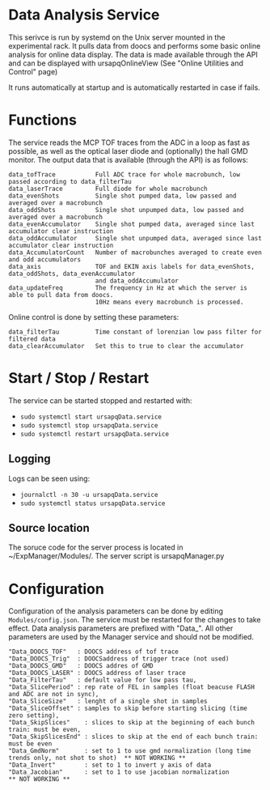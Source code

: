 Data Analysis Service
=======

This serivce is run by systemd on the Unix server mounted in the experimental rack. It pulls data from doocs and performs some basic online analysis for online data display. The data is made available through the API and can be displayed with ursapqOnlineView (See "Online Utilities and Control" page)

It runs automatically at startup and is automatically restarted in case if fails.

# Functions
The service reads the MCP TOF traces from the ADC in a loop as fast as possible, as well as the optical laser diode and (optionally) the hall GMD monitor. The output data that is available (through the API) is as follows:

``` 
data_tofTrace           Full ADC trace for whole macrobunch, low passed according to data_filterTau 
data_laserTrace         Full diode for whole macrobunch
data_evenShots          Single shot pumped data, low passed and averaged over a macrobunch
data_oddShots           Single shot unpumped data, low passed and averaged over a macrobunch
data_evenAccumulator    Single shot pumped data, averaged since last accumulator clear instruction
data_oddAccumulator     Single shot unpumped data, averaged since last accumulator clear instruction
data_AccumulatorCount   Number of macrobunches averaged to create even and odd accumulators
data_axis               TOF and EKIN axis labels for data_evenShots, data_oddShots, data_evenAccumulator 
                        and data_oddAccumulator
data_updateFreq         The frequency in Hz at which the server is able to pull data from doocs. 
                        10Hz means every macrobunch is processed.
```

Online control is done by setting these parameters:
``` 
data_filterTau          Time constant of lorenzian low pass filter for filtered data
data_clearAccumulator   Set this to true to clear the accumulator
``` 

# Start / Stop / Restart

The service can be started stopped and restarted with:
* `sudo systemctl start ursapqData.service`
* `sudo systemctl stop ursapqData.service`
* `sudo systemctl restart ursapqData.service`

## Logging
Logs can be seen using:
* `journalctl -n 30 -u ursapqData.service`
* `sudo systemctl status ursapqData.service`

## Source location
The soruce code for the server process is located in ~/ExpManager/Modules/. The server script is ursapqManager.py

# Configuration

Configuration of the analysis parameters can be done by editing `Modules/config.json`. The service must be restarted for the changes to take effect. Data analysis parameters are prefixed with "Data_". All other parameters are used by the Manager service and should not be modified.

```
"Data_DOOCS_TOF"   : DOOCS address of tof trace
"Data_DOOCS_Trig"  : DOOCSaddress of trigger trace (not used)
"Data_DOOCS_GMD"   : DOOCS addres of GMD
"Data_DOOCS_LASER" : DOOCS address of laser trace
"Data_FilterTau"   : default value for low pass tau,
"Data_SlicePeriod" : rep rate of FEL in samples (float beacuse FLASH and ADC are not in sync),
"Data_SliceSize"   : lenght of a single shot in samples
"Data_SliceOffset" : samples to skip before starting slicing (time zero setting),
"Data_SkipSlices"    : slices to skip at the beginning of each bunch train: must be even,
"Data_SkipSlicesEnd" : slices to skip at the end of each bunch train: must be even  
"Data_GmdNorm"       : set to 1 to use gmd normalization (long time trends only, not shot to shot)  ** NOT WORKING **
"Data_Invert"        : set to 1 to invert y axis of data
"Data_Jacobian"      : set to 1 to use jacobian normalization                                       ** NOT WORKING **
```

